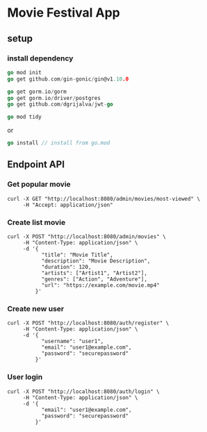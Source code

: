 # Movie Festival App

## setup
### install dependency

```go
go mod init
go get github.com/gin-gonic/gin@v1.10.0

go get gorm.io/gorm
go get gorm.io/driver/postgres
go get github.com/dgrijalva/jwt-go

go mod tidy
```
or
```go
go install // install from go.mod
```

## Endpoint API
### Get popular movie
```shell
curl -X GET "http://localhost:8080/admin/movies/most-viewed" \
     -H "Accept: application/json"
```

### Create list movie
```shell
curl -X POST "http://localhost:8080/admin/movies" \
     -H "Content-Type: application/json" \
     -d '{
           "title": "Movie Title",
           "description": "Movie Description",
           "duration": 120,
           "artists": ["Artist1", "Artist2"],
           "genres": ["Action", "Adventure"],
           "url": "https://example.com/movie.mp4"
         }'
```

### Create new user
```shell
curl -X POST "http://localhost:8080/auth/register" \
     -H "Content-Type: application/json" \
     -d '{
           "username": "user1", 
           "email": "user1@example.com",
           "password": "securepassword"
         }'
```

### User login
```shell
curl -X POST "http://localhost:8080/auth/login" \
     -H "Content-Type: application/json" \
     -d '{
           "email": "user1@example.com",
           "password": "securepassword"
         }'
```
